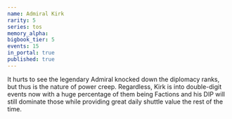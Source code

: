 ```yaml
---
name: Admiral Kirk
rarity: 5
series: tos
memory_alpha:
bigbook_tier: 5
events: 15
in_portal: true
published: true
---
```


It hurts to see the legendary Admiral knocked down the diplomacy ranks, but thus is the nature of power creep. Regardless, Kirk is into double-digit events now with a huge percentage of them being Factions and his DIP will still dominate those while providing great daily shuttle value the rest of the time.
